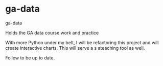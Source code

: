 ga-data
=======

ga-data

Holds the GA data course work and practice

With more Python under my belt, I will be refactoring this project and will create interactive charts.
This will serve a s ateaching tool as well.

Follow to be up to date.
